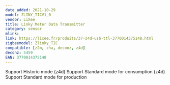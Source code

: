 ```yaml
---
date_added: 2021-10-29
model: ZLINY_TICV1_0
vendor: LiXee
title: Linky Meter Data Transmitter
category: sensor
mlink: 
link: https://lixee.fr/produits/37-z4d-usb-ttl-3770014375148.html
zigbeemodel: Zlinky_TIC
compatible: [z2m, zha, deconz, z4d]
deconz: 5459
EAN: 3770014375148
---
```


Support Historic mode (z4d)
Support Standard mode for consumption (z4d)
Support Standard mode for production
